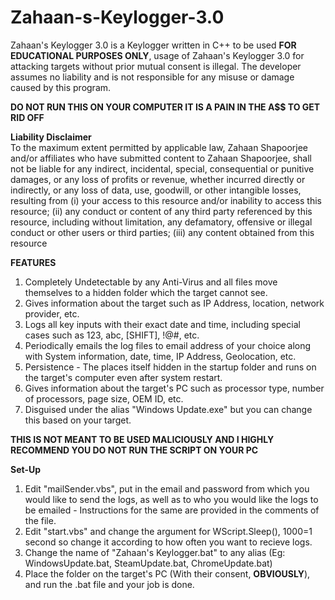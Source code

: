 ﻿# Zahaan-s-Keylogger-3.0
Zahaan's Keylogger 3.0 is a Keylogger written in C++ to be used **FOR EDUCATIONAL PURPOSES ONLY**, usage of Zahaan's Keylogger 3.0 for attacking targets without prior mutual consent is illegal. The developer assumes no liability and is not responsible for any misuse or damage caused by this program.

**DO NOT RUN THIS ON YOUR COMPUTER IT IS A PAIN IN THE A$$ TO GET RID OFF**

**Liability Disclaimer**<br>
To the maximum extent permitted by applicable law, Zahaan Shapoorjee and/or affiliates who have submitted content to Zahaan Shapoorjee, shall not be liable for any indirect, incidental, special, consequential or punitive damages, or any loss of profits or revenue, whether incurred directly or indirectly, or any loss of data, use, goodwill, or other intangible losses, resulting from (i) your access to this resource and/or inability to access this resource; (ii) any conduct or content of any third party referenced by this resource, including without limitation, any defamatory, offensive or illegal conduct or other users or third parties; (iii) any content obtained from this resource

**FEATURES**<br>
1) Completely Undetectable by any Anti-Virus and all files move themselves to a hidden folder which the target cannot see.
2) Gives information about the target such as IP Address, location, network provider, etc. 
3) Logs all key inputs with their exact date and time, including special cases such as 123, abc, [SHIFT], !@#, etc.
4) Periodically emails the log files to email address of your choice along with System information, date, time, IP Address, Geolocation, etc.
5) Persistence - The places itself hidden in the startup folder and runs on the target's computer even after system restart.
6) Gives information about the target's PC such as processor type, number of processors, page size, OEM ID, etc.
7) Disguised under the alias "Windows Update.exe" but you can change this based on your target.

**THIS IS NOT MEANT TO BE USED MALICIOUSLY AND I HIGHLY RECOMMEND YOU DO NOT RUN THE SCRIPT ON YOUR PC**

**Set-Up**<br>
1) Edit "mailSender.vbs", put in the email and password from which you would like to send the logs, as well as to who you would like the logs to be emailed - Instructions for the same are provided in the comments of the file.
2) Edit "start.vbs" and change the argument for WScript.Sleep(<arg>), 1000=1 second so change it according to how often you want to recieve logs.
3) Change the name of "Zahaan's Keylogger.bat" to any alias (Eg: WindowsUpdate.bat, SteamUpdate.bat, ChromeUpdate.bat)
4) Place the folder on the target's PC (With their consent, **OBVIOUSLY**), and run the .bat file and your job is done.
 

